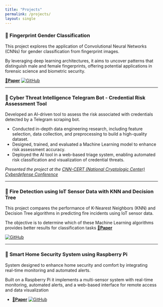 ```yaml
---
title: "Projects"
permalink: /projects/
layout: single
---
```

### 🔹 **Fingerprint Gender Classification**
This project explores the application of Convolutional Neural Networks (CNNs) for gender classification from fingerprint images. 

By leveraging deep learning architectures, it aims to uncover patterns that distinguish male and female fingerprints, offering potential applications in forensic science and biometric security.

 **[📄Paper](../assets/files/paper-fingerprints.pdf)** 
[![GitHub](https://img.shields.io/badge/GitHub-Repository-black?logo=github)](https://github.com/mdiaz683/CNNFingerprints)

---

### 🔹 **Cyber Threat Intelligence Telegram Bot - Credential Risk Assessment Tool**
Developed an AI-driven tool to assess the risk associated with credentials detected by a Telegram scraping bot.
- Conducted in-depth data engineering research, including feature selection, data collection, and preprocessing to build a high-quality dataset.
- Designed, trained, and evaluated a Machine Learning model to enhance risk assessment accuracy.
- Deployed the AI tool in a web-based triage system, enabling automated risk classification and visualization of credential threats.

_Presented the project at the [CNN-CERT (National Cryptologic Center) Cyberdefense Conference](/conferences)_

---

### 🔹 **Fire Detection using IoT Sensor Data with KNN and Decision Tree**
This project compares the performance of K-Nearest Neighbors (KNN) and Decision Tree algorithms in predicting fire incidents using IoT sensor data.

The objective is to determine which of these Machine Learning algorithms provides better results for classification tasks **[📄Paper](../assets/files/paper-knn-vs-dt.pdf)**

 [![GitHub](https://img.shields.io/badge/GitHub-Repository-black?logo=github)](https://github.com/mdiaz683/KNN-vs-DT)

---

### 🔹 **Smart Home Security System using Raspberry Pi**
System designed to enhance home security and comfort by integrating real-time monitoring and automated alerts.

Built on a Raspberry Pi it implements a multi-sensor system with real-time monitoring, automated alerts, and a web-based interface for remote access and data visualization

- **[📄Paper](../assets/files/smart-home.pdf)** 
[![GitHub](https://img.shields.io/badge/GitHub-Repository-black?logo=github)](https://github.com/mdiaz683/KNN-vs-DT)
